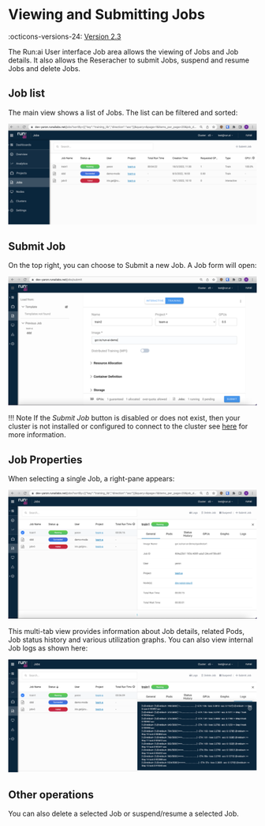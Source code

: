 # Viewing and Submitting Jobs

:octicons-versions-24: [Version 2.3](../../home/whats-new-2022.md#march-2022-runai-version-23)


The Run:ai User interface Job area allows the viewing of Jobs and Job details. It also allows the Reseracher to submit Jobs, suspend and resume Jobs and delete Jobs.

## Job list

The main view shows a list of Jobs. The list can be filtered and sorted:

![job-list](img/job-list.png)


## Submit Job
On the top right, you can choose to Submit a new Job. A Job form will open: 

![submit-job](img/submit-job.png)

!!! Note
    If the _Submit Job_ button is disabled or does not exist, then your cluster is not installed or configured to connect to the cluster see [here](overview.md) for more information.

## Job Properties

When selecting a single Job, a right-pane appears:

![job-properties](img/specific-job.png)

This multi-tab view provides information about Job details, related Pods, Job status history and various utilization graphs. You can also view internal Job logs as shown here:

![job-logs](img/job-logs.png)

## Other operations

You can also delete a selected Job or suspend/resume a selected Job. 